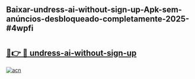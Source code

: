 ## Baixar-undress-ai-without-sign-up-Apk-sem-anúncios-desbloqueado-completamente-2025-#4wpfi

# <h2><a href="https://ainizakaria.my?title=undress-ai-without-sign-up&ref=20M">🔗👉 🔴 undress-ai-without-sign-up</a></h2>

[![acn](https://github.com/user-attachments/assets/0f9c940e-d8b0-45ae-aac7-cd30a18b3e1c)](https://ainizakaria.my?title=undress-ai-without-sign-up&ref=20M)

